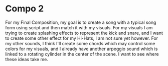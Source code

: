 # Compo 2
For my Final Composition, my goal is to create a song with a typical song form using script and then match it with my visuals. For my visuals I am trying to create splashing effects to represent the kick and snare, and I want to create some other effect for my Hi-Hats, I am not sure yet however. For my other sounds, I think I'll create some chords which may control some colors for my visuals, and I already have another arpeggio sound which is linked to a rotating cylinder in the center of the scene. I want to see where these ideas take me. 
